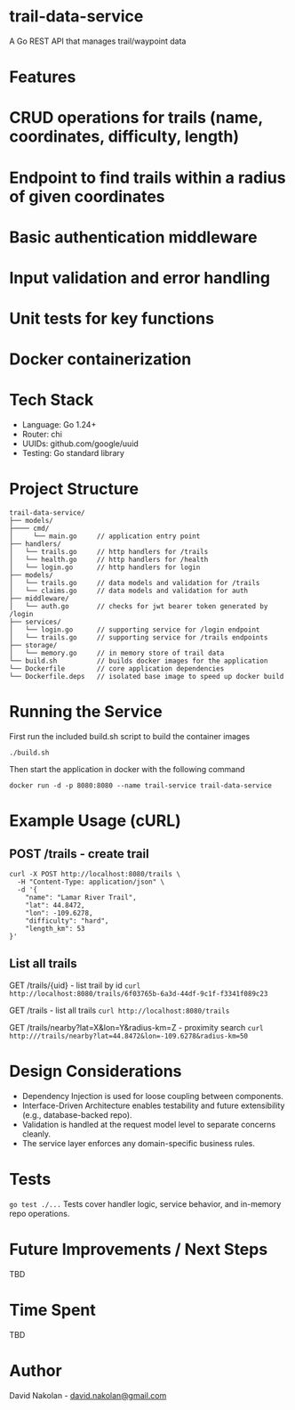 # trail-data-service
A Go REST API that manages trail/waypoint data

# Features
# CRUD operations for trails (name, coordinates, difficulty, length)
# Endpoint to find trails within a radius of given coordinates
# Basic authentication middleware
# Input validation and error handling
# Unit tests for key functions
# Docker containerization

# Tech Stack
* Language: Go 1.24+
* Router: chi
* UUIDs: github.com/google/uuid
* Testing: Go standard library

# Project Structure
```
trail-data-service/
├── models/
├──── cmd/
│     └── main.go     // application entry point
├── handlers/
│   └── trails.go     // http handlers for /trails
│   └── health.go     // http handlers for /health
│   └── login.go      // http handlers for login
├── models/
│   └── trails.go     // data models and validation for /trails
│   └── claims.go     // data models and validation for auth
├── middleware/
│   └── auth.go       // checks for jwt bearer token generated by /login
├── services/
│   └── login.go      // supporting service for /login endpoint
│   └── trails.go     // supporting service for /trails endpoints
├── storage/
│   └── memory.go     // in memory store of trail data
└── build.sh          // builds docker images for the application
└── Dockerfile        // core application dependencies
└── Dockerfile.deps   // isolated base image to speed up docker build
```

# Running the Service
First run the included build.sh script to build the container images
```
./build.sh
```

Then start the application in docker with the following command
```
docker run -d -p 8080:8080 --name trail-service trail-data-service
```


# Example Usage (cURL)
## POST /trails - create trail
```
curl -X POST http://localhost:8080/trails \
  -H "Content-Type: application/json" \
  -d '{
    "name": "Lamar River Trail",
    "lat": 44.8472,
    "lon": -109.6278,
    "difficulty": "hard",
    "length_km": 53
}'
```

## List all trails
GET /trails/{uid} - list trail by id
```curl http://localhost:8080/trails/6f03765b-6a3d-44df-9c1f-f3341f089c23```

GET /trails - list all trails
```curl http://localhost:8080/trails```

GET /trails/nearby?lat=X&lon=Y&radius-km=Z - proximity search
```curl http:///trails/nearby?lat=44.8472&lon=-109.6278&radius-km=50```

# Design Considerations
* Dependency Injection is used for loose coupling between components.
* Interface-Driven Architecture enables testability and future extensibility (e.g., database-backed repo).
* Validation is handled at the request model level to separate concerns cleanly.
* The service layer enforces any domain-specific business rules.

# Tests
`go test ./...`
Tests cover handler logic, service behavior, and in-memory repo operations.

# Future Improvements / Next Steps
TBD

# Time Spent
TBD

# Author
David Nakolan - david.nakolan@gmail.com
